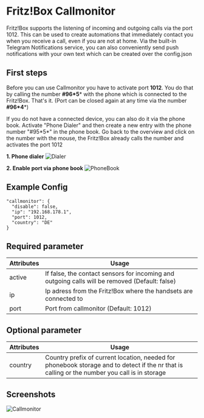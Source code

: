 # Fritz!Box Callmonitor

Fritz!Box supports the listening of incoming and outgoing calls via the port 1012. This can be used to create automations that immediately contact you when you receive a call, even if you are not at home. Via the built-in Telegram Notifications service, you can also conveniently send push notifications with your own text which can be created over the config.json



## First steps

Before you can use Callmonitor you have to activate port **1012**. You do that by calling the number **#96\*5*** with the phone which is connected to the Fritz!Box. That's it. (Port can be closed again at any time via the number **#96\*4***)

If you do not have a connected device, you can also do it via the phone book. Activate "Phone Dialer" and then create a new entry with the phone number "#95\*5*" in the phone book. Go back to the overview and click on the number with the mouse, the Fritz!Box already calls the number and activates the port 1012



**1. Phone dialer**
![Dialer](https://raw.githubusercontent.com/SeydX/homebridge-fritz-platform/master/docs/images/dialer.png)



**2. Enable port via phone book**
![PhoneBook](https://raw.githubusercontent.com/SeydX/homebridge-fritz-platform/master/docs/images/ports_callmonitor.png)



## Example Config

```
"callmonitor": {
  "disable": false,
  "ip": "192.168.178.1",
  "port": 1012,
  "country": "DE"
}
```



## Required parameter

| Attributes | Usage |
|------------|-------|
| active | If false, the contact sensors for incoming and outgoing calls will be removed (Default: false) |
| ip | Ip adress from the Fritz!Box where the handsets are connected to |
| port | Port from callmonitor (Default: 1012) |



## Optional parameter

| Attributes | Usage |
|------------|-------|
| country | Country prefix of current location, needed for phonebook storage and to detect if the nr that is calling or the number you call is in storage |



## Screenshots

![Callmonitor](https://github.com/SeydX/homebridge-fritz-platform/raw/master/images/callmonitor.jpg)